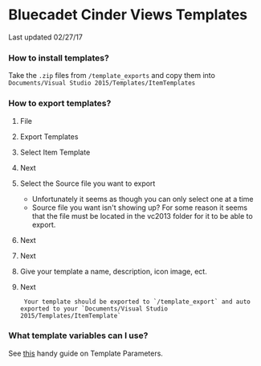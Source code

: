 # Bluecadet Cinder Views Templates
Last updated 02/27/17

### How to install templates?
Take the ```.zip``` files from ```/template_exports``` and copy them into ```Documents/Visual Studio 2015/Templates/ItemTemplates```

### How to export templates?
1. File
2. Export Templates
3. Select Item Template
4. Next
5. Select the Source file you want to export
	- Unfortunately it seems as though you can only select one at a time
	- Source file you want isn't showing up? For some reason it seems that the file must be located in the vc2013 folder for it to be able to export.
6. Next
7. Next
8. Give your template a name, description, icon image, ect.
9. Next
        
        Your template should be exported to `/template_export` and auto exported to your `Documents/Visual Studio 2015/Templates/ItemTemplate`
        
### What template variables can I use?
See [this](https://msdn.microsoft.com/en-us/library/eehb4faa.aspx) handy guide on Template Parameters. 